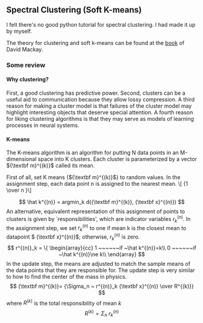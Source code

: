 <head>
    <script type="text/javascript"
            src="http://cdn.mathjax.org/mathjax/latest/MathJax.js?config=TeX-AMS-MML_HTMLorMML">
    </script>
</head>

## Spectral Clustering (Soft K-means)

I felt there's no good python tutorial for spectral clustering. I had made it up by myself.  

The theory for clustering and soft k-means can be found at the [book](http://www.inference.phy.cam.ac.uk/mackay/itila/book.html "Information Theory, Inference, and Learning Algorithms") of David Mackay.

### Some review

#### Why clustering?

First, a good clustering has predictive power. Second, clusters can be a useful aid to communication because they allow lossy compression. A third reason for making a cluster model is that failures of the cluster model may highlight interesting objects that deserve special attention. A fourth reason for liking clustering algorithms is that they may serve as models of learning processes in neural systems.

#### K-means

The K-means algorithm is an algorithm for putting N data points in an M-dimensional space into K clusters. Each cluster is parameterized by a vector${\textbf m}^{(k)}$ called its mean. 

First of all, set K means {${\textbf m}^{(k)}$} to random values. In the assignment step, each data point n isassigned to the nearest mean. 
\\[ {1 \over n }\\]

$$
\hat k^{(n)} = argmin_k d({\textbf m}^{(k)}, {\textbf x}^{(n)})
$$
An alternative, equivalent representation of this assignment ofpoints to clusters is given by `responsibilities', which are indicatorvariables $r^{(n)}_k$. In the assignment step, we set $r^{(n)}_k$ to one if mean k is the closest mean to datapoint $ {\textbf x}^{(n)}$; otherwise, $r^{(n)}_k$ is zero.
$$
r^{(n)}_k = \{
\begin{array}{cc}
1 ~~~~~~if ~\hat k^{(n)}=k\\
0 ~~~~~~if ~\hat k^{(n)}\ne k\\
\end{array}
$$
In the update step, the means are adjusted tomatch the sample means of the data points that they are responsible for. The update step is very similar to how to find the center of the mass in physics. 
$$
{\textbf m}^{(k)}= {\Sigma_n ~ r^{(n)}_k {\textbf x}^{(n)} \over R^{(k)}}
$$
where $R^{(k)}$ is the total responsibility of mean $k$
$$
R^{(k)}=\Sigma_n~r^{(n)}_k
$$


